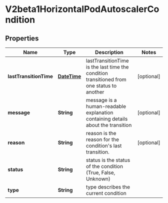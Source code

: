 

# V2beta1HorizontalPodAutoscalerCondition

## Properties

Name | Type | Description | Notes
------------ | ------------- | ------------- | -------------
**lastTransitionTime** | [**DateTime**](DateTime.md) | lastTransitionTime is the last time the condition transitioned from one status to another |  [optional]
**message** | **String** | message is a human-readable explanation containing details about the transition |  [optional]
**reason** | **String** | reason is the reason for the condition&#39;s last transition. |  [optional]
**status** | **String** | status is the status of the condition (True, False, Unknown) | 
**type** | **String** | type describes the current condition | 



